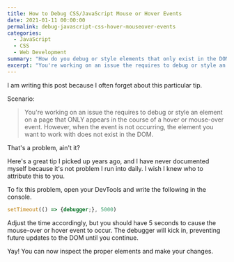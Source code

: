 ```yaml
---
title: How to Debug CSS/JavaScript Mouse or Hover Events
date: 2021-01-11 00:00:00
permalink: debug-javascript-css-hover-mouseover-events
categories:
  - JavaScript
  - CSS
  - Web Development
summary: "How do you debug or style elements that only exist in the DOM during hover or mouse-over events?"
excerpt: "You're working on an issue the requires to debug or style an element on a page that ONLY appears in the course of a hover or mouse-over event.  However, when the event is not occurring, the element you want to work with does not exist in the DOM."
---
```


I am writing this post because I often forget about this particular tip.

Scenario:
> You're working on an issue the requires to debug or style an element on a page that ONLY appears in the course of a hover or mouse-over event.  However, when the event is not occurring, the element you want to work with does not exist in the DOM.

That's a problem, ain't it?

Here's a great tip I picked up years ago, and I have never documented myself because it's not problem I run into daily.  I wish I knew who to attribute this to you.

To fix this problem, open your DevTools and write the following in the console.

```javascript
setTimeout(() => {debugger;}, 5000)
```  

Adjust the time accordingly, but you should have 5 seconds to cause the mouse-over or hover event to occur.  The debugger will kick in, preventing future updates to the DOM until you continue.

Yay!  You can now inspect the proper elements and make your changes.

